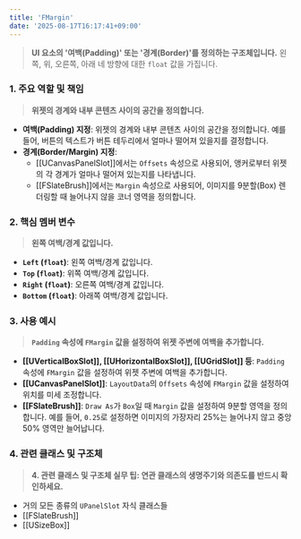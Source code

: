 ```yaml
---
title: 'FMargin'
date: '2025-08-17T16:17:41+09:00'
---
```

> **UI 요소의 '여백(Padding)' 또는 '경계(Border)'를 정의하는 구조체입니다.** 왼쪽, 위, 오른쪽, 아래 네 방향에 대한 `float` 값을 가집니다.

### **1. 주요 역할 및 책임**
> **위젯의 경계와 내부 콘텐츠 사이의 공간을 정의합니다.**
* **여백(Padding) 지정**:
	위젯의 경계와 내부 콘텐츠 사이의 공간을 정의합니다. 예를 들어, 버튼의 텍스트가 버튼 테두리에서 얼마나 떨어져 있을지를 결정합니다.
* **경계(Border/Margin) 지정**:
	*   [[UCanvasPanelSlot]]에서는 `Offsets` 속성으로 사용되어, 앵커로부터 위젯의 각 경계가 얼마나 떨어져 있는지를 나타냅니다.
    *   [[FSlateBrush]]에서는 `Margin` 속성으로 사용되어, 이미지를 9분할(Box) 렌더링할 때 늘어나지 않을 코너 영역을 정의합니다.

### **2. 핵심 멤버 변수**
> **왼쪽 여백/경계 값입니다.**
* **`Left` (`float`)**:
	왼쪽 여백/경계 값입니다.
* **`Top` (`float`)**:
	위쪽 여백/경계 값입니다.
* **`Right` (`float`)**:
	오른쪽 여백/경계 값입니다.
* **`Bottom` (`float`)**:
	아래쪽 여백/경계 값입니다.

### **3. 사용 예시**
> **`Padding` 속성에 `FMargin` 값을 설정하여 위젯 주변에 여백을 추가합니다.**
*   **[[UVerticalBoxSlot]], [[UHorizontalBoxSlot]], [[UGridSlot]] 등**:
	`Padding` 속성에 `FMargin` 값을 설정하여 위젯 주변에 여백을 추가합니다.
*   **[[UCanvasPanelSlot]]**:
	`LayoutData`의 `Offsets` 속성에 `FMargin` 값을 설정하여 위치를 미세 조정합니다.
*   **[[FSlateBrush]]**:
	`Draw As`가 `Box`일 때 `Margin` 값을 설정하여 9분할 영역을 정의합니다. 예를 들어, `0.25`로 설정하면 이미지의 가장자리 25%는 늘어나지 않고 중앙 50% 영역만 늘어납니다.

### **4. 관련 클래스 및 구조체**
> **4. 관련 클래스 및 구조체 실무 팁: 연관 클래스의 생명주기와 의존도를 반드시 확인하세요.**
*   거의 모든 종류의 `UPanelSlot` 자식 클래스들
*   [[FSlateBrush]]
*   [[USizeBox]]
